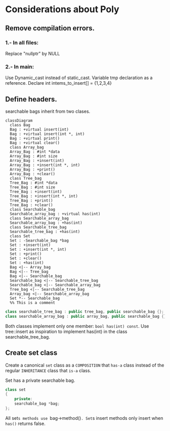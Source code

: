 # Considerations about Poly

## Remove compilation errors.

### 1.- In all files:
Replace "nullptr" by NULL

### 2.- In main:
Use Dynamic_cast instead of static_cast.
Variable tmp declaration as a reference.
Declare int intems_to_insert[] = {1,2,3,4}


## Define headers.
searchable bags inherit from two clases.
```mermaid
classDiagram
  class Bag
  Bag : +virtual insert(int)
  Bag : +virtual insert(int *, int)
  Bag : +virtual print()
  Bag : +virtual clear()
  class Array_bag
  Array_Bag : #int *data
  Array_Bag : #int size
  Array_Bag : +insert(int)
  Array_Bag : +insert(int *, int)
  Array_Bag : +print()
  Array_Bag : +clear()
  class Tree_bag
  Tree_Bag : #int *data
  Tree_Bag : #int size
  Tree_Bag : +insert(int)
  Tree_Bag : +insert(int *, int)
  Tree_Bag : +print()
  Tree_Bag : +clear()
  class Searchable_bag
  Searchable_array_bag : +virtual has(int)
  class Searchable_array_bag
  Searchable_array_bag : +has(int)
  class Searchable_tree_bag
  Searchable_tree_bag : +has(int)
  class Set
  Set : -Searchable_bag *bag
  Set : +insert(int)
  Set : +insert(int *, int)
  Set : +print()
  Set : +clear()
  Set : +has(int)
  Bag <|-- Array_bag
  Bag <|-- Tree_bag
  Bag <|-- Searchable_bag
  Searchable_bag <|-- Searchable_tree_bag
  Searchable_bag <|-- Searchable_array_bag
  Tree_bag <|-- Searchable_tree_bag
  Array_bag <|-- Searchable_array_bag
  Set *-- Searchable_bag
  %% This is a comment
```



```c++
class searchable_tree_bag : public tree_bag, public searchable_bag {};
class searchable_array_bag : public array_bag, public searchable_bag {};
```

Both classes implement only one member: `bool has(int) const`.
Use tree::insert as inspiration to implement has(int) in the class 
searchable_tree_bag.

## Create set class 
Create a canonical `set` class as a `COMPOSITION` that `has-a` class 
instead of the regular `INHERITANCE` class that `is-a` class.

Set has a private searchable bag.

```c++
class set
{
	private:
	searchable_bag *bag;
};
```
All set`s methods use `bag->method()`.
Set`s insert methods only insert when `has()` returns false.

